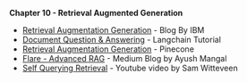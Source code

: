 **Chapter 10 - Retrieval Augmented Generation**



* [Retrieval Augmentation Generation](https://research.ibm.com/blog/retrieval-augmented-generation-RAG) - Blog By IBM
* [Document Question & Answering](https://python.langchain.com/docs/use_cases/question_answering/) - Langchain Tutorial
* [Retrieval Augmentation Generation](https://www.pinecone.io/learn/retrieval-augmented-generation/) - Pinecone
* [Flare - Advanced RAG](https://ayushtues.medium.com/flare-advanced-rag-implemented-from-scratch-07ca75c89800) - Medium Blog by Ayush Mangal
* [Self Querying Retrieval](https://www.youtube.com/watch?v=f4LeWlt3T8Y) - Youtube video by Sam Witteveen